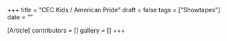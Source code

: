 +++
title = "CEC Kids / American Pride"
draft = false
tags = ["Showtapes"]
date = ""

[Article]
contributors = []
gallery = []
+++